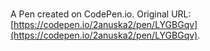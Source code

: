 # 

A Pen created on CodePen.io. Original URL: [https://codepen.io/2anuska2/pen/LYGBGqv](https://codepen.io/2anuska2/pen/LYGBGqv).


